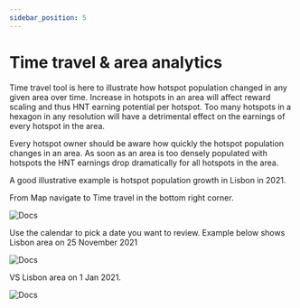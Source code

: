 ```yaml
---
sidebar_position: 5
---
```


# Time travel & area analytics

Time travel tool is here to illustrate how hotspot population changed in any given area over time. Increase in hotspots in an area will affect reward scaling and thus HNT earning potential per hotspot. Too many hotspots in a hexagon in any resolution will have a detrimental effect on the earnings of every hotspot in the area.

Every hotspot owner should be aware how quickly the hotspot population changes in an area. As soon as an area is too densely populated with hotspots the HNT earnings drop dramatically for all hotspots in the area. 

A good illustrative example is hotspot population growth in Lisbon in 2021. 

From Map navigate to Time travel in the bottom right corner.

![Docs](/img/docs/getting-started/time-travel-1.png)

Use the calendar to pick a date you want to review. Example below shows Lisbon area on 25 November 2021

![Docs](/img/docs/getting-started/time-travel-3.png)

VS Lisbon area on 1 Jan 2021.

![Docs](/img/docs/getting-started/time-travel-2.png)
